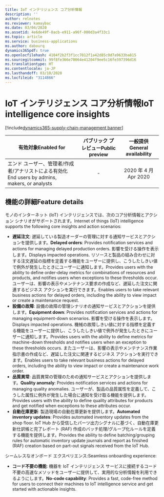 ```yaml
---
title: IoT インテリジェンス コア分析情報
description: ''
author: relnotes
ms.reviewer: kamaybac
ms.date: 03/04/2020
ms.assetid: 4e6de49f-8acb-e911-a96f-000d3a4f33c1
ms.topic: article
ms.service: business-applications
ms.author: dabourq
dynamics365pdf: true
ms.openlocfilehash: 4104f2b2f3f1cc7012f1a42d85c0d7a9633ba815
ms.sourcegitcommit: 99f8fe366e70064e41204f9ee5c16fe397396d16
ms.translationtype: HT
ms.contentlocale: ja-JP
ms.lasthandoff: 03/10/2020
ms.locfileid: "3114866"
---
```

# <a name="iot-intelligence-core-insights"></a><span data-ttu-id="8b631-102">IoT インテリジェンス コア分析情報</span><span class="sxs-lookup"><span data-stu-id="8b631-102">IoT intelligence core insights</span></span>
[!include[dynamics365-supply-chain-management banner](../includes/dynamics365-supply-chain-management.md)]

| <span data-ttu-id="8b631-103">有効対象</span><span class="sxs-lookup"><span data-stu-id="8b631-103">Enabled for</span></span>    |  <span data-ttu-id="8b631-104">パブリック プレビュー</span><span class="sxs-lookup"><span data-stu-id="8b631-104">Public preview</span></span> | <span data-ttu-id="8b631-105">一般提供</span><span class="sxs-lookup"><span data-stu-id="8b631-105">General availability</span></span> | 
| ---------- | :----------: |:----------: |
|<span data-ttu-id="8b631-106">エンド ユーザー、管理者/作成者/アナリストによる有効化</span><span class="sxs-lookup"><span data-stu-id="8b631-106">End users by admins, makers, or analysts</span></span>|-| <span data-ttu-id="8b631-107">2020 年 4 月</span><span class="sxs-lookup"><span data-stu-id="8b631-107">Apr 2020</span></span>|






## <a name="feature-details"></a><span data-ttu-id="8b631-108">機能の詳細</span><span class="sxs-lookup"><span data-stu-id="8b631-108">Feature details</span></span>
<!--feature detail start -->
<span data-ttu-id="8b631-109">モノのインターネット (IoT) インテリジェンスでは、次のコア分析情報とアクション シナリオがサポートされます。</span><span class="sxs-lookup"><span data-stu-id="8b631-109">Internet of things (IoT) intelligence supports the following core insights and action scenarios:</span></span>

 - <span data-ttu-id="8b631-110">**遅延注文**: 遅延している製造オーダーの管理に対する通知サービスとアクションを提供します。</span><span class="sxs-lookup"><span data-stu-id="8b631-110">**Delayed orders**: Provides notification services and actions for managing delayed production orders.</span></span> <span data-ttu-id="8b631-111">影響を受ける操作を表示します。</span><span class="sxs-lookup"><span data-stu-id="8b631-111">Displays impacted operations.</span></span> <span data-ttu-id="8b631-112">リソースと製品の組み合わせに対する注文遅延の指標を定義する機能をユーザーに提供し、こうしたしきい値で例外が発生したときにユーザーに通知します。</span><span class="sxs-lookup"><span data-stu-id="8b631-112">Provides users with the ability to define order-delay metrics for combinations of resources and products, and notifies users when exceptions to these thresholds occur.</span></span> <span data-ttu-id="8b631-113">ユーザーは、影響の表示やメンテナンス要求の作成など、遅延した注文に関連するビジネス アクションを実行できます。</span><span class="sxs-lookup"><span data-stu-id="8b631-113">Enables users to take relevant business actions for delayed orders, including the ability to view impact or create a maintenance request.</span></span> 
 - <span data-ttu-id="8b631-114">**設備の故障**: 設備の故障の管理シナリオの通知サービスとアクションを提供します。</span><span class="sxs-lookup"><span data-stu-id="8b631-114">**Equipment down**: Provides notification services and actions for managing equipment-down scenarios.</span></span> <span data-ttu-id="8b631-115">影響を受ける操作を表示します。</span><span class="sxs-lookup"><span data-stu-id="8b631-115">Displays impacted operations.</span></span> <span data-ttu-id="8b631-116">機械の故障しきい値に対する指標を定義する機能をユーザーに提供し、こうしたしきい値で例外が発生したときにユーザーに通知します。</span><span class="sxs-lookup"><span data-stu-id="8b631-116">Provides users with the ability to define metrics for machine-down thresholds and notifies users when an exception to these thresholds occurs.</span></span> <span data-ttu-id="8b631-117">またユーザーは、影響の表示やメンテナンス作業指示書の作成など、遅延した注文に関連するビジネス アクションを実行できます。</span><span class="sxs-lookup"><span data-stu-id="8b631-117">Enables users to take relevant business actions for delayed orders, including the ability to view impact or create a maintenance work order.</span></span> 
 - <span data-ttu-id="8b631-118">**品質異常**: 品質異常の管理のための通知サービスとアクションを提供します。</span><span class="sxs-lookup"><span data-stu-id="8b631-118">**Quality anomaly**: Provides notification services and actions for managing quality anomalies.</span></span> <span data-ttu-id="8b631-119">ユーザーが、製品の品質属性を定義して、こうした属性に例外が発生した場合に通知を受け取る機能を提供します。</span><span class="sxs-lookup"><span data-stu-id="8b631-119">Provides users with the ability to define quality attributes for products and get notified when exceptions to these attributes occur.</span></span> 
 - <span data-ttu-id="8b631-120">**自動在庫更新**: 製造現場の自動在庫更新を提供します。</span><span class="sxs-lookup"><span data-stu-id="8b631-120">**Automated inventory updates**: Provides automated inventory updates from the shop floor.</span></span> <span data-ttu-id="8b631-121">IoT Hub から受信したパーツ出力シグナルに基づく、自動在庫更新仕訳帳と完了レポート (RAF) 作成のバッチ処理/グループ化ルールを定義する機能を提供します。</span><span class="sxs-lookup"><span data-stu-id="8b631-121">Provides the ability to define batching/grouping rules for automatic inventory update journals and report as finished (RAF) creation based on part-out signals received from the IoT Hub.</span></span>

<span data-ttu-id="8b631-122">シームレスなオンボード エクスペリエンス:</span><span class="sxs-lookup"><span data-stu-id="8b631-122">Seamless onboarding experience:</span></span>

 - <span data-ttu-id="8b631-123">**コード不要の機能**: 機器を IoT インテリジェンス サービスに接続するコード不要の高速なメソッドをユーザーに提供して、実用的な分析情報を利用できるようにします。</span><span class="sxs-lookup"><span data-stu-id="8b631-123">**No-code capability**: Provides a fast, code-free method for users to connect their machines to IoT intelligence service and get started with actionable insights.</span></span>

<!--feature detail end -->









